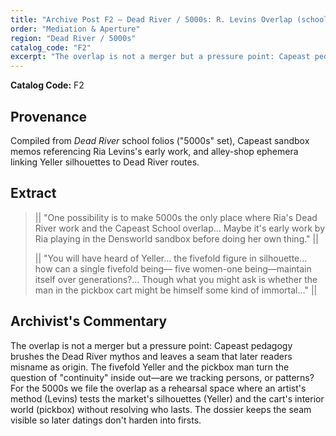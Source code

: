 ```yaml
---
title: "Archive Post F2 — Dead River / 5000s: R. Levins Overlap (school folios, sandbox memos)"
order: "Mediation & Aperture"
region: "Dead River / 5000s"
catalog_code: "F2"
excerpt: "The overlap is not a merger but a pressure point: Capeast pedagogy brushes the Dead River mythos and leaves a seam that later readers misname as origin."
---
```


**Catalog Code:** F2

## Provenance

Compiled from *Dead River* school folios ("5000s" set), Capeast sandbox memos referencing
Ria Levins's early work, and alley-shop ephemera linking Yeller silhouettes to Dead River routes.

## Extract

> || "One possibility is to make 5000s the only place where Ria's Dead River work and the Capeast School overlap…
> Maybe it's early work by Ria playing in the Densworld sandbox before doing her own thing." ||
> 
> || "You will have heard of Yeller… the fivefold figure in silhouette… how can a single fivefold being—
> five women-one being—maintain itself over generations?… Though what you might ask is whether the man in the
> pickbox cart might be himself some kind of immortal…" ||

## Archivist's Commentary

The overlap is not a merger but a pressure point: Capeast pedagogy brushes the Dead River mythos and
leaves a seam that later readers misname as origin. The fivefold Yeller and the pickbox man turn the
question of "continuity" inside out—are we tracking persons, or patterns? For the 5000s we file the overlap
as a rehearsal space where an artist's method (Levins) tests the market's silhouettes (Yeller) and the cart's
interior world (pickbox) without resolving who lasts. The dossier keeps the seam visible so later datings
don't harden into firsts.